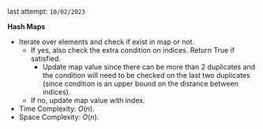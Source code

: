 last attempt: `10/02/2023`

**Hash Maps**
- Iterate over elements and check if exist in map or not. 
  - If yes, also check the extra condition on indices. Return True if satisfied. 
    - Update map value since there can be more than 2 duplicates and the condition will need to be checked on the last two duplicates (since condition is an upper bound on the distance between indices). 
  - If no, update map value with index. 
- Time Complexity: $O(n)$. 
- Space Complexity: $O(n)$. 